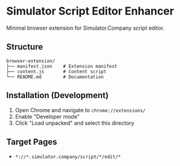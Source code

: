 # Simulator Script Editor Enhancer

Minimal browser extension for Simulator.Company script editor.

## Structure

```
browser-extension/
├── manifest.json    # Extension manifest
├── content.js       # Content script
└── README.md        # Documentation
```

## Installation (Development)

1. Open Chrome and navigate to `chrome://extensions/`
2. Enable "Developer mode"
3. Click "Load unpacked" and select this directory

## Target Pages

- `*://*.simulator.company/script/*/edit/*`
